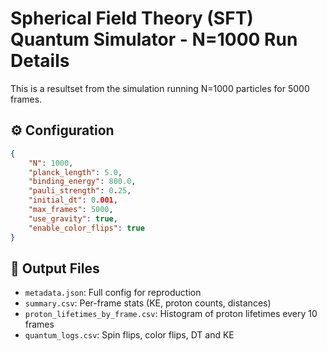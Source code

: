 # Spherical Field Theory (SFT) Quantum Simulator - N=1000 Run Details

This is a resultset from the simulation running N=1000 particles for 5000 frames.

## ⚙️ Configuration

```json
{
    "N": 1000,
    "planck_length": 5.0,
    "binding_energy": 800.0,
    "pauli_strength": 0.25,
    "initial_dt": 0.001,
    "max_frames": 5000,
    "use_gravity": true,
    "enable_color_flips": true
}
```

## 📁 Output Files
- `metadata.json`: Full config for reproduction
- `summary.csv`: Per-frame stats (KE, proton counts, distances)
- `proton_lifetimes_by_frame.csv`: Histogram of proton lifetimes every 10 frames
- `quantum_logs.csv`: Spin flips, color flips, DT and KE